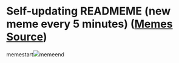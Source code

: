 # Self-updating READMEME (new meme every 5 minutes) ([Memes Source](https://bramses.notion.site/a49c1e962b7646879176ac3b327b6533?v=4d1eda54b170483cb03a40f257231764))

memestart![](https://www.notion.so/image/https%3A%2F%2Fs3-us-west-2.amazonaws.com%2Fsecure.notion-static.com%2F1b702e14-4c1a-4ec4-ab43-8468469bbae7%2FC15BFF1E-E7A2-4FB6-AF2D-87FAA00F3645.jpeg?table=block&id=4fcd48aa-edd0-40c4-83c6-3e1db85c3a43&cache=v2)memeend
